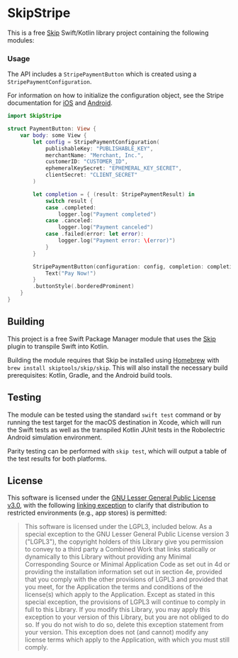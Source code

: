 # SkipStripe

This is a free [Skip](https://skip.tools) Swift/Kotlin library project containing the following modules:

### Usage

The API includes a `StripePaymentButton` which is created using a `StripePaymentConfiguration`.

For information on how to initialize the configuration object, see the Stripe documentation
for [iOS](https://docs.stripe.com/payments/accept-a-payment?platform=ios&ui=payment-sheet)
and [Android](https://docs.stripe.com/payments/accept-a-payment?platform=android&ui=payment-sheet).

```swift
import SkipStripe

struct PaymentButton: View {
    var body: some View {
        let config = StripePaymentConfiguration(
            publishableKey: "PUBLISHABLE_KEY",
            merchantName: "Merchant, Inc.",
            customerID: "CUSTOMER_ID",
            ephemeralKeySecret: "EPHEMERAL_KEY_SECRET",
            clientSecret: "CLIENT_SECRET"
        )

        let completion = { (result: StripePaymentResult) in
            switch result {
            case .completed:
                logger.log("Payment completed")
            case .canceled:
                logger.log("Payment canceled")
            case .failed(error: let error):
                logger.log("Payment error: \(error)")
            }
        }

        StripePaymentButton(configuration: config, completion: completion) {
            Text("Pay Now!")
        }
        .buttonStyle(.borderedProminent)
    }
}
```

## Building

This project is a free Swift Package Manager module that uses the
[Skip](https://skip.tools) plugin to transpile Swift into Kotlin.

Building the module requires that Skip be installed using
[Homebrew](https://brew.sh) with `brew install skiptools/skip/skip`.
This will also install the necessary build prerequisites:
Kotlin, Gradle, and the Android build tools.

## Testing

The module can be tested using the standard `swift test` command
or by running the test target for the macOS destination in Xcode,
which will run the Swift tests as well as the transpiled
Kotlin JUnit tests in the Robolectric Android simulation environment.

Parity testing can be performed with `skip test`,
which will output a table of the test results for both platforms.

## License

This software is licensed under the
[GNU Lesser General Public License v3.0](https://spdx.org/licenses/LGPL-3.0-only.html),
with the following
[linking exception](https://spdx.org/licenses/LGPL-3.0-linking-exception.html)
to clarify that distribution to restricted environments (e.g., app stores) is permitted:

> This software is licensed under the LGPL3, included below.
> As a special exception to the GNU Lesser General Public License version 3
> ("LGPL3"), the copyright holders of this Library give you permission to
> convey to a third party a Combined Work that links statically or dynamically
> to this Library without providing any Minimal Corresponding Source or
> Minimal Application Code as set out in 4d or providing the installation
> information set out in section 4e, provided that you comply with the other
> provisions of LGPL3 and provided that you meet, for the Application the
> terms and conditions of the license(s) which apply to the Application.
> Except as stated in this special exception, the provisions of LGPL3 will
> continue to comply in full to this Library. If you modify this Library, you
> may apply this exception to your version of this Library, but you are not
> obliged to do so. If you do not wish to do so, delete this exception
> statement from your version. This exception does not (and cannot) modify any
> license terms which apply to the Application, with which you must still
> comply.
